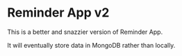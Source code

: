 # Reminder App v2

This is a better and snazzier version of Reminder App.

It will eventually store data in MongoDB rather than locally.
